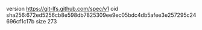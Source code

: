 version https://git-lfs.github.com/spec/v1
oid sha256:672ed5256cb8e598db7825309ee9ec05bdc4db5afee3e257295c24696cf1c17b
size 273
